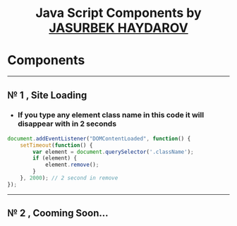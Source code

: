 <h1 align="center">Java Script Components by <a href="https://github.com/ha7darov">JASURBEK HAYDAROV</a></h1>


# Components
---
## № 1 , Site Loading
- ### If you type any element class name in this code it will disappear with in 2 seconds
```js
document.addEventListener("DOMContentLoaded", function() {
    setTimeout(function() {
        var element = document.querySelector('.className');
        if (element) {
            element.remove();
        }
    }, 2000); // 2 second in remove
});
```

---

## № 2 , Cooming Soon...

